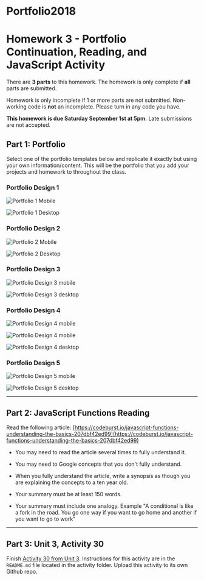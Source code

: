 # Portfolio2018


# Homework 3 - Portfolio Continuation, Reading, and JavaScript Activity

There are **3 parts** to this homework. The homework is only complete if **all** parts are submitted.

Homework is only incomplete if 1 or more parts are not submitted. Non-working code is **not** an incomplete. Please turn in any code you have. 

**This homework is due Saturday September 1st at 5pm.** Late submissions are not accepted.

## Part 1: Portfolio

Select one of the portfolio templates below and replicate it exactly but using your own information/content. This will be the portfolio that you add your projects and homework to throughout the class.

### Portfolio Design 1

![Portfolio 1 Mobile](images/Portfolio_Mobile.png)

![Portfolio 1 Desktop](images/portfolio.png)

### Portfolio Design 2

![Portfolio 2 Mobile](images/Portfolio2_mobile.png)

![Portfolio 2 Desktop](images/Portfolio2_desktop.png)

### Portfolio Design 3

![Portfolio Design 3 mobile](images/p1_mobile.png)

![Portfolio Design 3 desktop](images/p1_desktop.png)

### Portfolio Design 4

![Portfolio Design 4 mobile](images/p2_mobile.png)

![Portfolio Design 4 mobile](images/p2_mid.png)

![Portfolio Design 4 desktop](images/p2_desktop.png)

### Portfolio Design 5

![Portfolio Design 5 mobile](images/p3_mobile.png)

![Portfolio Design 5 desktop](images/p3_desktop.png)

---

## Part 2: JavaScript Functions Reading

Read the following article: [https://codeburst.io/javascript-functions-understanding-the-basics-207dbf42ed99](https://codeburst.io/javascript-functions-understanding-the-basics-207dbf42ed99)

* You may need to read the article several times to fully understand it. 

* You may need to Google concepts that you don't fully understand. 

* When you fully understand the article, write a synopsis as though you are explaining the concepts to a ten year old. 

* Your summary must be at least 150 words.

* Your summary must include one analogy. Example "A conditional is like a fork in the road. You go one way if you want to go home and another if you want to go to work"

---

## Part 3: Unit 3, Activity 30

Finish [Activity 30 from Unit 3](https://gt.bootcampcontent.com/GT-Coding-Boot-Camp/GTATL201808FSF2-2/tree/master/activities/03-unit/30-activity). Instructions for this activity are in the `README.md` file located in the activity folder. Upload this activity to its own Github repo.
  

